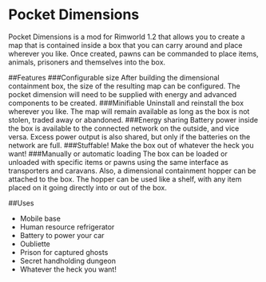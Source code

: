 # Pocket Dimensions
Pocket Dimensions is a mod for Rimworld 1.2 that allows you to create a map that is contained inside a box that you can carry around and place wherever you like. Once created, pawns can be commanded to place items, animals, prisoners and themselves into the box.

##Features
  ###Configurable size
    After building the dimensional containment box, the size of the resulting map can be configured. The pocket dimension will need to be supplied with energy and advanced components to be created.
  ###Minifiable
    Uninstall and reinstall the box wherever you like. The map will remain available as long as the box is not stolen, traded away or abandoned.
  ###Energy sharing
    Battery power inside the box is available to the connected network on the outside, and vice versa. Excess power output is also shared, but only if the batteries on the network are full.
  ###Stuffable!
    Make the box out of whatever the heck you want!
  ###Manually or automatic loading
    The box can be loaded or unloaded with specific items or pawns using the same interface as transporters and caravans. Also, a dimensional containment hopper can be attached to the box. The hopper can be used like a shelf, with any item placed on it going directly into or out of the box.

##Uses
  - Mobile base
  - Human resource refrigerator
  - Battery to power your car
  - Oubliette
  - Prison for captured ghosts
  - Secret handholding dungeon
  - Whatever the heck you want!
